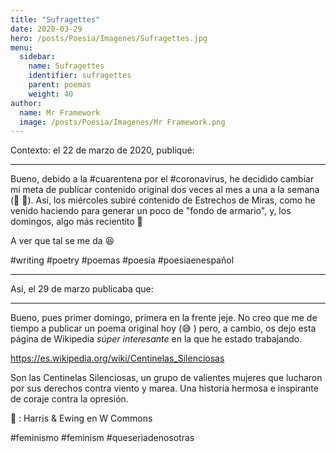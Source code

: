 ```yaml
---
title: "Sufragettes"
date: 2020-03-29
hero: /posts/Poesia/Imagenes/Sufragettes.jpg
menu:
  sidebar:
    name: Sufragettes
    identifier: sufragettes
    parent: poemas
    weight: 40
author:
  name: Mr Framework
  image: /posts/Poesia/Imagenes/Mr Framework.png
---
```


Contexto: el 22 de marzo de 2020, publiqué:

---

Bueno, debido a la #cuarentena por el #coronavirus, he decidido cambiar mi meta de publicar contenido original dos veces al mes a una a la semana (🎉 🎉). Así, los miércoles subiré contenido de Estrechos de Miras, como he venido haciendo para generar un poco de "fondo de armario", y, los domingos, algo más recientito 🥐

A ver que tal se me da 😆 

#writing #poetry #poemas #poesia #poesiaenespañol

---

Así, el 29 de marzo publicaba que:

---

Bueno, pues primer domingo, primera en la frente jeje. No creo que me de tiempo a publicar un poema original hoy (😅 ) pero, a cambio, os dejo esta página de Wikipedia *súper interesante* en la que he estado trabajando.

https://es.wikipedia.org/wiki/Centinelas_Silenciosas

Son las Centinelas Silenciosas, un grupo de valientes mujeres que lucharon por sus derechos contra viento y marea. Una historia hermosa e inspirante de coraje contra la opresión.

 📸 :  Harris & Ewing en W Commons

#feminismo #feminism #queseriadenosotras
